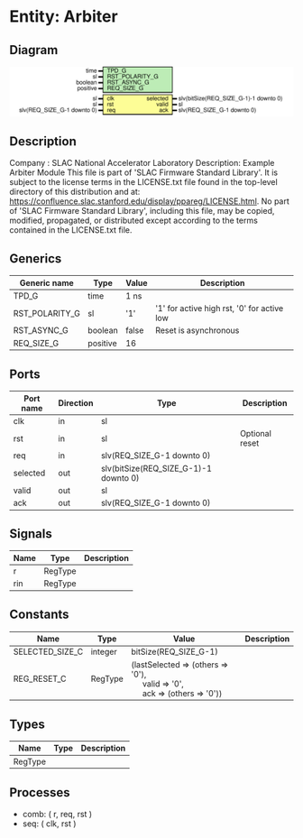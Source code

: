 # Entity: Arbiter

## Diagram

![Diagram](Arbiter.svg "Diagram")
## Description

Company    : SLAC National Accelerator Laboratory
Description: Example Arbiter Module
This file is part of 'SLAC Firmware Standard Library'.
It is subject to the license terms in the LICENSE.txt file found in the
top-level directory of this distribution and at:
   https://confluence.slac.stanford.edu/display/ppareg/LICENSE.html.
No part of 'SLAC Firmware Standard Library', including this file,
may be copied, modified, propagated, or distributed except according to
the terms contained in the LICENSE.txt file.
## Generics

| Generic name   | Type     | Value | Description                                 |
| -------------- | -------- | ----- | ------------------------------------------- |
| TPD_G          | time     | 1 ns  |                                             |
| RST_POLARITY_G | sl       | '1'   | '1' for active high rst, '0' for active low |
| RST_ASYNC_G    | boolean  | false | Reset is asynchronous                       |
| REQ_SIZE_G     | positive | 16    |                                             |
## Ports

| Port name | Direction | Type                                  | Description    |
| --------- | --------- | ------------------------------------- | -------------- |
| clk       | in        | sl                                    |                |
| rst       | in        | sl                                    | Optional reset |
| req       | in        | slv(REQ_SIZE_G-1 downto 0)            |                |
| selected  | out       | slv(bitSize(REQ_SIZE_G-1)-1 downto 0) |                |
| valid     | out       | sl                                    |                |
| ack       | out       | slv(REQ_SIZE_G-1 downto 0)            |                |
## Signals

| Name | Type    | Description |
| ---- | ------- | ----------- |
| r    | RegType |             |
| rin  | RegType |             |
## Constants

| Name            | Type    | Value                                                                                                                                                  | Description |
| --------------- | ------- | ------------------------------------------------------------------------------------------------------------------------------------------------------ | ----------- |
| SELECTED_SIZE_C | integer |  bitSize(REQ_SIZE_G-1)                                                                                                                                 |             |
| REG_RESET_C     | RegType |        (lastSelected => (others => '0'),<br><span style="padding-left:20px"> valid => '0',<br><span style="padding-left:20px"> ack => (others => '0')) |             |
## Types

| Name    | Type | Description |
| ------- | ---- | ----------- |
| RegType |      |             |
## Processes
- comb: ( r, req, rst )
- seq: ( clk, rst )
